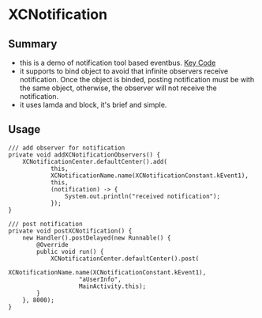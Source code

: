 # XCNotification

## Summary
- this is a demo of notification tool based eventbus. [Key Code](https://github.com/jackleemeta/XCNotification/tree/master/app/src/main/java/com/xc/xcnotification/XCNotification)
- it supports to bind object to avoid that infinite observers receive notification. Once the object is binded, posting notification must be with the same object, otherwise, the observer will not receive the notification.
- it uses lamda and block, it's brief and simple.

## Usage

```
/// add observer for notification
private void addXCNotificationObservers() {
    XCNotificationCenter.defaultCenter().add(
            this,
            XCNotificationName.name(XCNotificationConstant.kEvent1),
            this,
            (notification) -> {
                System.out.println("received notification");
            });
}
```

```
/// post notification
private void postXCNotification() {
    new Handler().postDelayed(new Runnable() {
        @Override
        public void run() {
            XCNotificationCenter.defaultCenter().post(
                    XCNotificationName.name(XCNotificationConstant.kEvent1),
                    "aUserInfo",
                    MainActivity.this);
        }
    }, 8000);
}
```

